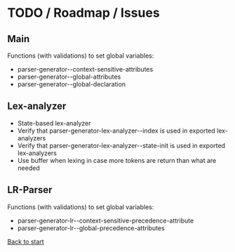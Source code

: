 # TODO / Roadmap / Issues

## Main

Functions (with validations) to set global variables:

* parser-generator--context-sensitive-attributes
* parser-generator--global-attributes
* parser-generator--global-declaration

## Lex-analyzer

* State-based lex-analyzer
* Verify that parser-generator-lex-analyzer--index is used in exported lex-analyzers
* Verify that parser-generator-lex-analyzer--state-init is used in exported lex-analyzers
* Use buffer when lexing in case more tokens are return than what are needed

## LR-Parser

Functions (with validations) to set global variables:

* parser-generator-lr--context-sensitive-precedence-attribute
* parser-generator-lr--global-precedence-attributes

[Back to start](../../)
